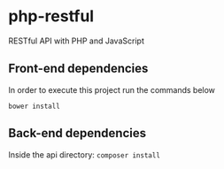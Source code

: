 # php-restful
RESTful API with PHP and JavaScript

## Front-end dependencies
In order to execute this project run the commands below

```bower install```

## Back-end dependencies
Inside the api directory: ```composer install```
